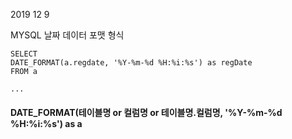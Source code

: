 2019 12 9


MYSQL 날짜 데이터 포맷 형식


```mysql
SELECT
DATE_FORMAT(a.regdate, '%Y-%m-%d %H:%i:%s') as regDate
FROM a

...

```

#### DATE_FORMAT(테이블명 or 컬럼명 or 테이블명.컬럼명, '%Y-%m-%d %H:%i:%s') as a
